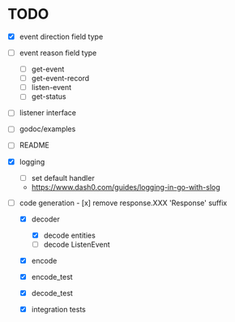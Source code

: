 # TODO

- [x] event direction field type
- [ ] event reason field type
    - [ ] get-event
    - [ ] get-event-record
    - [ ] listen-event
    - [ ] get-status

- [ ] listener interface
- [ ] godoc/examples
- [ ] README

- [x] logging
    - [ ] set default handler
    - https://www.dash0.com/guides/logging-in-go-with-slog

- [ ] code generation
      - [x] remove response.XXX 'Response' suffix

   - [x] decoder
       - [x] decode entities
       - [ ] decode ListenEvent

   - [x] encode
   - [x] encode_test
   - [x] decode_test
   - [x] integration tests


